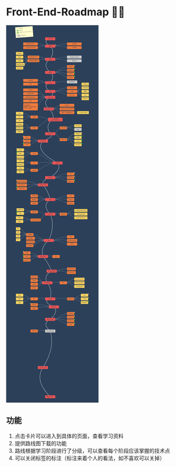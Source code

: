# Front-End-Roadmap 🧶🦌

![路线图](./roadmap.jpeg)

## 功能

1. 点击卡片可以进入到具体的页面，查看学习资料
2. 提供路线图下载的功能
3. 路线根据学习阶段进行了分级，可以查看每个阶段应该掌握的技术点
4. 可以关闭标签的标注（标注来着个人的看法，如不喜欢可以关掉）